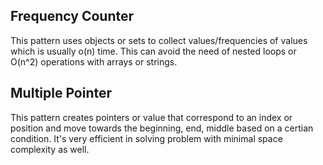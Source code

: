 ## Frequency Counter
This pattern uses objects or sets to collect values/frequencies of values which is usually o(n) time. This can avoid the need of nested loops or O(n^2) operations with arrays or strings.

## Multiple Pointer
This pattern creates pointers or value that correspond to an index or position and move towards the beginning, end, middle based on a certian condition. It's very efficient in solving problem with minimal space complexity as well. 